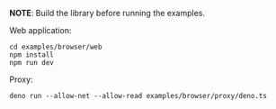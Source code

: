 **NOTE**: Build the library before running the examples.

Web application:

```shell
cd examples/browser/web
npm install
npm run dev
```

Proxy:
  
```shell
deno run --allow-net --allow-read examples/browser/proxy/deno.ts
```